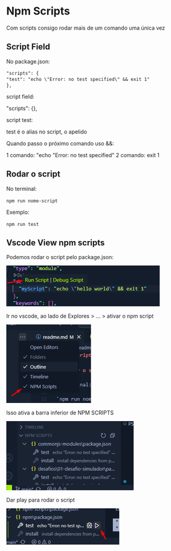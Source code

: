 # Npm Scripts

Com scripts consigo rodar mais de um comando uma única vez

## Script Field

No package.json:

```
"scripts": {
"test": "echo \"Error: no test specified\" && exit 1"
},
```

script field:

"scripts": {},

script test:

test é o alias no script, o apelido 

Quando passo o próximo comando uso  &&:

1 comando: "echo \"Error: no test specified\" 
2 comando: exit 1

## Rodar o script

No terminal:

`npm run nome-script`

Exemplo:

`npm run test`

## Vscode View npm scripts

Podemos rodar o script pelo package.json:

![Vscode View npm scripts](../npm-scripts/img/vscode-view-npm-script.png)

Ir no vscode, ao lado de Explores > ... > ativar o npm script

![Vscode View npm scripts](../npm-scripts/img/vscode-view-npm-script-config.png)

Isso ativa a barra inferior de NPM SCRIPTS 

![Vscode View npm scripts](../npm-scripts/img/vscode-view-npm-script-ativa-barra.png)

Dar play para rodar o script

![Vscode View npm scripts](../npm-scripts/img/vscode-view-npm-script-play.png)
